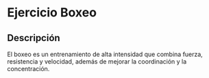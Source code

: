# Ejercicio Boxeo 

## Descripción
El boxeo es un entrenamiento de alta intensidad que combina fuerza, resistencia y velocidad, además de mejorar la coordinación y la concentración.

